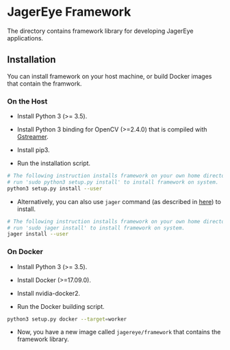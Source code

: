 # JagerEye Framework

The directory contains framework library for developing JagerEye applications.

## Installation

You can install framework on your host machine, or build Docker images that contain the framwork.

### On the Host

* Install Python 3 (>= 3.5).

* Install Python 3 binding for OpenCV (>=2.4.0) that is compiled with [Gstreamer](https://gstreamer.freedesktop.org/).

* Install pip3.

* Run the installation script.

```bash
# The following instruction installs framework on your own home directory. You can also
# run 'sudo python3 setup.py install' to install framework on system.
python3 setup.py install --user
```

* Alternatively, you can also use `jager` command (as described in [here](https://github.com/weitingchou/jagereye_ng)) to install.

```bash
# The following instruction installs framework on your own home directory. You can also
# run 'sudo jager install' to install framework on system.
jager install --user
```

### On Docker

* Install Python 3 (>= 3.5).

* Install Docker (>=17.09.0).

* Install nvidia-docker2.

* Run the Docker building script.

```bash
python3 setup.py docker --target=worker
```

* Now, you have a new image called `jagereye/framework` that contains the framework library.
